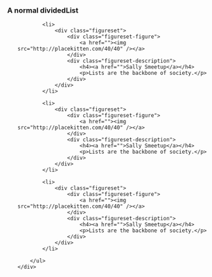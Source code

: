 <div class="doc-box">
	<div class="doc-content">
		<h3>A normal dividedList</h3>
		<ul class="dividedList">
		
			<li>
				<div class="figureset">
					<div class="figureset-figure">
						<a href=""><img src="http://placekitten.com/40/40" /></a>
					</div>
					<div class="figureset-description">
						<h4><a href="">Sally Smeetup</a></h4>
						<p>Lists are the backbone of society.</p>
					</div>
				</div>
			</li>
		
			<li>
				<div class="figureset">
					<div class="figureset-figure">
						<a href=""><img src="http://placekitten.com/40/40" /></a>
					</div>
					<div class="figureset-description">
						<h4><a href="">Sally Smeetup</a></h4>
						<p>Lists are the backbone of society.</p>
					</div>
				</div>
			</li>
		
			<li>
				<div class="figureset">
					<div class="figureset-figure">
						<a href=""><img src="http://placekitten.com/40/40" /></a>
					</div>
					<div class="figureset-description">
						<h4><a href="">Sally Smeetup</a></h4>
						<p>Lists are the backbone of society.</p>
					</div>
				</div>
			</li>
		
		</ul>
	</div>
</div>
